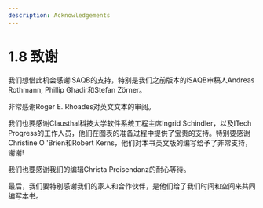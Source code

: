 ```yaml
---
description: Acknowledgements
---
```


# 1.8 致谢

我们想借此机会感谢iSAQB的支持，特别是我们之前版本的iSAQB审稿人Andreas Rothmann, Phillip Ghadir和Stefan Zörner。

非常感谢Roger E. Rhoades对英文文本的审阅。

我们也要感谢Clausthal科技大学软件系统工程主席Ingrid Schindler，以及ITech Progress的工作人员，他们在图表的准备过程中提供了宝贵的支持。特别要感谢Christine O 'Brien和Robert Kerns，他们对本书英文版的编写给予了非常支持，谢谢!

我们也要感谢我们的编辑Christa Preisendanz的耐心等待。

最后，我们要特别感谢我们的家人和合作伙伴，是他们给了我们时间和空间来共同编写本书。
